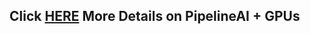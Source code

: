 ## Click [HERE](https://github.com/fluxcapacitor/pipeline/docs/gpu) More Details on PipelineAI + GPUs
